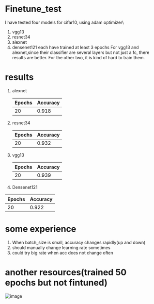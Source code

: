 # Finetune_test
I have tested four models for cifar10, using adam optimizer\
1. vgg13
2. resnet34
3. alexnet
4. densenet121
each have trained at least 3 epochs
For vgg13 and alexnet,since their classifier are several layers but not just a fc,
there results are better.
For the other two, it is kind of hard to train them.
# results
1. alexnet

   | Epochs | Accuracy |
   | ------ | -------- |
   | 20     | 0.918    |


   

2. resnet34

   | Epochs | Accuracy |
   | ------ | -------- |
   | 20     | 0.932    |

3. vgg13

   | Epochs | Accuracy |
   | ------ | -------- |
   | 20     | 0.939    |


4. Densenet121

| Epochs | Accuracy |
| ------ | -------- |
| 20     | 0.922    |


# some experience

1. When batch_size is small, accuracy changes rapidly(up and down)
2. should manually change learning rate sometimes
3. could try big rate when acc does not change often
# another resources(trained 50 epochs but not fintuned)
![image](https://user-images.githubusercontent.com/60107867/139537346-7ce9b714-812f-4cd6-9a03-d3219cccef90.png)
